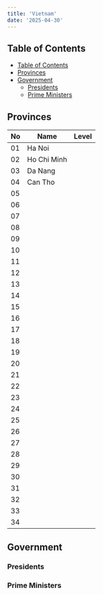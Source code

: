 ```yaml
---
title: 'Vietnam'
date: '2025-04-30'
---
```


## Table of Contents

- [Table of Contents](#table-of-contents)
- [Provinces](#provinces)
- [Government](#government)
  - [Presidents](#presidents)
  - [Prime Ministers](#prime-ministers)

## Provinces

| No  | Name        | Level |
| --- | ----------- | ----- |
| 01  | Ha Noi      |       |
| 02  | Ho Chi Minh |       |
| 03  | Da Nang     |       |
| 04  | Can Tho     |       |
| 05  |             |       |
| 06  |             |       |
| 07  |             |       |
| 08  |             |       |
| 09  |             |       |
| 10  |             |       |
| 11  |             |       |
| 12  |             |       |
| 13  |             |       |
| 14  |             |       |
| 15  |             |       |
| 16  |             |       |
| 17  |             |       |
| 18  |             |       |
| 19  |             |       |
| 20  |             |       |
| 21  |             |       |
| 22  |             |       |
| 23  |             |       |
| 24  |             |       |
| 25  |             |       |
| 26  |             |       |
| 27  |             |       |
| 28  |             |       |
| 29  |             |       |
| 30  |             |       |
| 31  |             |       |
| 32  |             |       |
| 33  |             |       |
| 34  |             |       |

## Government

### Presidents

### Prime Ministers
